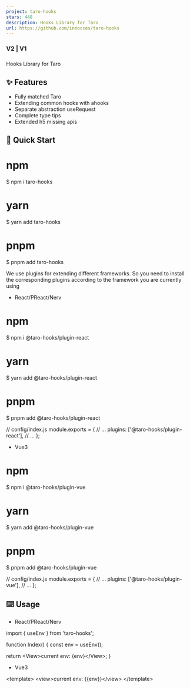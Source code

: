 ```yaml
---
project: taro-hooks
stars: 448
description: Hooks Library for Taro
url: https://github.com/innocces/taro-hooks
---
```


  

### V2 | V1

### 

  

  

Hooks Library for Taro

✨ Features
----------

-   Fully matched Taro
-   Extending common hooks with ahooks
-   Separate abstraction useRequest
-   Complete type tips
-   Extended h5 missing apis

🚀 Quick Start
--------------

# npm
$ npm i taro-hooks
# yarn
$ yarn add taro-hooks
# pnpm
$ pnpm add taro-hooks

We use plugins for extending different frameworks. So you need to install the corresponding plugins according to the framework you are currently using

-   React/PReact/Nerv

# npm
$ npm i @taro-hooks/plugin-react
# yarn
$ yarn add @taro-hooks/plugin-react
# pnpm
$ pnpm add @taro-hooks/plugin-react

// config/index.js
module.exports \= {
  // ...
  plugins: \['@taro-hooks/plugin-react'\],
  // ...
};

-   Vue3

# npm
$ npm i @taro-hooks/plugin-vue
# yarn
$ yarn add @taro-hooks/plugin-vue
# pnpm
$ pnpm add @taro-hooks/plugin-vue

// config/index.js
module.exports \= {
  // ...
  plugins: \['@taro-hooks/plugin-vue'\],
  // ...
};

⌨️ Usage
--------

-   React/PReact/Nerv

import { useEnv } from 'taro-hooks';

function Index() {
  const env \= useEnv();

  return <View\>current env: {env}</View\>;
}

-   Vue3

<template\>
  <view\>current env: {{env}}</view\>
</template\>

<script setup lang\="ts"\>
  import { useEnv } from 'taro-hooks';

  const env \= useEnv();
</script\>

🎰 auto-import
--------------

We provide the @taro-hooks/plugin-auto-import plugin to help you quickly use the unplugin-auto-import capability.

# npm
$ npm i @taro-hooks/plugin-auto-import
# yarn
$ yarn add @taro-hooks/plugin-auto-import
# pnpm
$ pnpm add @taro-hooks/plugin-auto-import

// config/index.js
const config \= {
  // ...
  // The main prerequisite is that you have installed the plugin for the corresponding framework.
  plugins: \[
    // If you are using vue3, please install the @taro-hooks/plugin-vue plugin beforehand.
    '@taro-hooks/plugin-vue'，
    // If using React/PReact/Nerv, please pre-install the @taro-hooks/plugin-react plugin.
    '@taro-hooks/plugin-react',
    // Finally, the auto-import plugin is configured
    \[
      '@taro-hooks/plugin-auto-import',
      {
        // your options, see configuration: https://github.com/antfu/unplugin-auto-import#configuration
      }
    \]
  \],
  // ...
};

-   React/PReact/Nerv

function Index() {
  const env \= useEnv();

  return <View\>current env: {env}</View\>;
}

-   Vue3

<template\>
  <view\>current env: {{env}}</view\>
</template\>

<script setup lang\="ts"\>
  const env \= useEnv();
</script\>

📦 Packages
-----------

packages

downloads

version

license

🗨️ Communication
-----------------

🤸 Contribution
---------------

See Contributing Guide.

🍻 Contributors
---------------

  
**innocces**  
💬 📖 👀 📢 🤔 ⚠️ 📦 📋 🎨

  
**ryan**  
📖 📢 🤔 💻

more contributors

📑 License
----------

MIT.

💰 Sponsoring
-------------

📈 Star History
---------------
